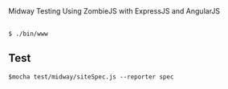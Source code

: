 ##
Midway Testing Using ZombieJS with ExpressJS and AngularJS 
##


```
$ ./bin/www
```

## Test  ###

``` $mocha test/midway/siteSpec.js --reporter spec ```
